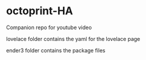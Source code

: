 # octoprint-HA
Companion repo for youtube video

lovelace folder contains the yaml for the lovelace page

ender3 folder contains the package files
